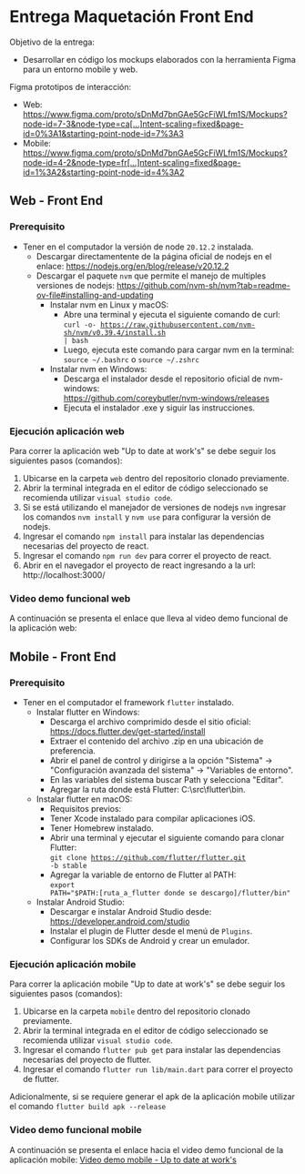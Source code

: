 # Entrega Maquetación Front End

Objetivo de la entrega:
* Desarrollar en código los mockups elaborados con la herramienta Figma para un entorno mobile y web.

Figma prototipos de interacción:
* Web: https://www.figma.com/proto/sDnMd7bnGAe5GcFiWLfm1S/Mockups?node-id=7-3&node-type=ca[…]ntent-scaling=fixed&page-id=0%3A1&starting-point-node-id=7%3A3
* Mobile: https://www.figma.com/proto/sDnMd7bnGAe5GcFiWLfm1S/Mockups?node-id=4-2&node-type=fr[…]ntent-scaling=fixed&page-id=1%3A2&starting-point-node-id=4%3A2

## Web - Front End

### Prerequisito

* Tener en el computador la versión de node <code>20.12.2</code> instalada.
  * Descargar directamentente de la página oficial de nodejs en el enlace: https://nodejs.org/en/blog/release/v20.12.2
  * Descargar el paquete <code>nvm</code> que permite el manejo de multiples versiones de nodejs: https://github.com/nvm-sh/nvm?tab=readme-ov-file#installing-and-updating
    * Instalar nvm en Linux y macOS:
      * Abre una terminal y ejecuta el siguiente comando de curl:<br/>
        <code>curl -o- https://raw.githubusercontent.com/nvm-sh/nvm/v0.39.4/install.sh | bash</code>
      * Luego, ejecuta este comando para cargar nvm en la terminal:<br/>
        <code>source ~/.bashrc</code> o  <code>source ~/.zshrc</code>
    * Instalar nvm en Windows:
      * Descarga el instalador desde el repositorio oficial de nvm-windows:<br/>
        https://github.com/coreybutler/nvm-windows/releases
      * Ejecuta el instalador .exe y siguir las instrucciones.
        
### Ejecución aplicación web

Para correr la aplicación web "Up to date at work's" se debe seguir los siguientes pasos (comandos):

1. Ubicarse en la carpeta <code>web</code> dentro del repositorio clonado previamente.
2. Abrir la terminal integrada en el editor de código seleccionado se recomienda utilizar <code>visual studio code</code>.
3. Si se está utilizando el manejador de versiones de nodejs <code>nvm</code> ingresar los comandos <code>nvm install</code> y <code>nvm use</code> para configurar la versión de nodejs. 
5. Ingresar el comando <code>npm install</code> para instalar las dependencias necesarias del proyecto de react.
6. Ingresar el comando <code>npm run dev</code> para correr el proyecto de react.
7. Abrir en el navegador el proyecto de react ingresando a la url: http://localhost:3000/

### Video demo funcional web

A continuación se presenta el enlace que lleva al video demo funcional de la aplicación web: 

## Mobile - Front End

### Prerequisito

* Tener en el computador el framework <code>flutter</code> instalado.
  * Instalar flutter en Windows:
     * Descarga el archivo comprimido desde el sitio oficial:<br/>
      https://docs.flutter.dev/get-started/install
     * Extraer el contenido del archivo .zip en una ubicación de preferencia.
     * Abrir el panel de control y dirigirse a la opción "Sistema" → "Configuración avanzada del sistema" → "Variables de entorno".
     * En las variables del sistema buscar Path y selecciona "Editar".
     * Agregar la ruta donde está Flutter: C:\src\flutter\bin.
  * Instalar flutter en macOS:
     * Requisitos previos:
      * Tener Xcode instalado para compilar aplicaciones iOS.
      * Tener Homebrew instalado.
     * Abrir una terminal y ejecutar el siguiente comando para clonar Flutter:<br/>
      <code>git clone https://github.com/flutter/flutter.git -b stable</code>
     * Agregar la variable de entorno de Flutter al PATH:<br/>
      <code>export PATH="$PATH:[ruta_a_flutter donde se descargo]/flutter/bin"</code>
   * Instalar Android Studio:
     * Descargar e instalar Android Studio desde:<br/>
      https://developer.android.com/studio
     * Instalar el plugin de Flutter desde el menú de <code>Plugins</code>.
     * Configurar los SDKs de Android y crear un emulador.

### Ejecución aplicación mobile

Para correr la aplicación mobile "Up to date at work's" se debe seguir los siguientes pasos (comandos):

1. Ubicarse en la carpeta <code>mobile</code> dentro del repositorio clonado previamente.
2. Abrir la terminal integrada en el editor de código seleccionado se recomienda utilizar <code>visual studio code</code>.
3. Ingresar el comando <code>flutter pub get</code> para instalar las dependencias necesarias del proyecto de flutter.
4. Ingresar el comando <code>flutter run lib/main.dart</code> para correr el proyecto de flutter.

Adicionalmente, si se requiere generar el apk de la aplicación mobile utilizar el comando <code>flutter build apk --release</code>

### Video demo funcional mobile

A continuación se presenta el enlace hacia el video demo funcional de la aplicación mobile: [Video demo mobile - Up to date at work's](https://uniandes-my.sharepoint.com/:v:/g/personal/j_padilla_uniandes_edu_co/EZTCVpvm-6VFkrCVgAo3T_UBaQnGWztTHHvmll8D7uVddQ?nav=eyJyZWZlcnJhbEluZm8iOnsicmVmZXJyYWxBcHAiOiJPbmVEcml2ZUZvckJ1c2luZXNzIiwicmVmZXJyYWxBcHBQbGF0Zm9ybSI6IldlYiIsInJlZmVycmFsTW9kZSI6InZpZXciLCJyZWZlcnJhbFZpZXciOiJNeUZpbGVzTGlua0NvcHkifX0&e=WKexGX)

